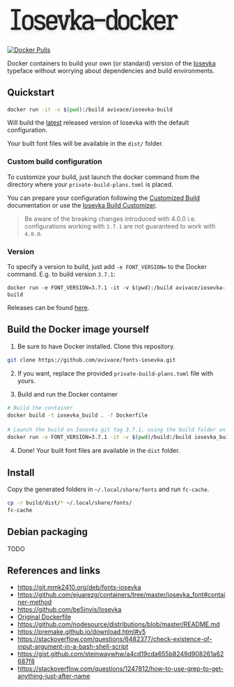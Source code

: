 # <img src=".meta/header.png" alt="iosevka-docker" width="400px"/>

[![Docker Pulls](https://img.shields.io/docker/pulls/avivace/iosevka-build?style=flat-square)](https://hub.docker.com/r/avivace/iosevka-build)

Docker containers to build your own (or standard) version of the [Iosevka](https://github.com/be5invis/Iosevka) typeface without worrying about dependencies and build environments.

## Quickstart

```bash
docker run -it -v $(pwd):/build avivace/iosevka-build
```

Will build the [latest](https://github.com/be5invis/Iosevka/releases/tag/v4.0.0) released version of Iosevka with the default configuration.

Your built font files will be available in the `dist/` folder.

### Custom build configuration

To customize your build, just launch the docker command from the directory where your `private-build-plans.toml` is placed.

You can prepare your configuration following the [Customized Build](https://github.com/be5invis/Iosevka#customized-build) documentation or use the [Iosevka Build Customizer](https://typeof.net/Iosevka/customizer).

> Be aware of the breaking changes introduced with 4.0.0 i.e. configurations working with `3.7.1` are not guaranteed to work with `4.0.0`.

### Version

To specify a version to build, just add `-e FONT_VERSION=` to the Docker command. E.g. to build version `3.7.1`:

```
docker run -e FONT_VERSION=3.7.1 -it -v $(pwd):/build avivace/iosevka-build
```
Releases can be found [here](https://github.com/be5invis/Iosevka/releases).

## Build the Docker image yourself

1. Be sure to have Docker installed. Clone this repository.

```bash
git clone https://github.com/avivace/fonts-iosevka.git
``` 

2. If you want, replace the provided `private-build-plans.toml` file with yours.

3. Build and run the Docker container

```bash
# Build the container
docker build -t iosevka_build . -f Dockerfile

# Launch the build on Iosevka git tag 3.7.1, using the build folder on the host
docker run -e FONT_VERSION=3.7.1 -it -v $(pwd)/build:/build iosevka_build
```

4. Done! Your built font files are available in the `dist` folder.

## Install

Copy the generated folders in `~/.local/share/fonts` and run `fc-cache`.

```bash
cp -r build/dist/* ~/.local/share/fonts/
fc-cache
```

## Debian packaging

TODO

## References and links

- https://git.mmk2410.org/deb/fonts-iosevka
- https://github.com/ejuarezg/containers/tree/master/iosevka_font#container-method
- https://github.com/be5invis/Iosevka
- [Original Dockerfile](https://gist.github.com/tasuten/0431d8af3e7b5ad5bc5347ce2d7045d7)
- https://github.com/nodesource/distributions/blob/master/README.md
- https://premake.github.io/download.html#v5
- https://stackoverflow.com/questions/6482377/check-existence-of-input-argument-in-a-bash-shell-script
- https://gist.github.com/steinwaywhw/a4cd19cda655b8249d908261a62687f8
- https://stackoverflow.com/questions/1247812/how-to-use-grep-to-get-anything-just-after-name
